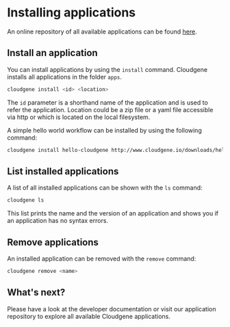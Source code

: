 # Installing applications

An online repository of all available applications can be found [here]().

## Install an application

You can install applications by using the `install` command. Cloudgene installs all applications in the folder `apps`.

```sh
cloudgene install <id> <location>
```
The `id` parameter is a shorthand name of the application and is used to refer the application. Location could be a zip file or a yaml file accessible via http or which is located on the local filesystem.

A simple hello world workflow can be installed by using the following command:

```sh
cloudgene install hello-cloudgene http://www.cloudgene.io/downloads/hello-cloudgene
```


## List installed applications

A list of all installed applications can be shown with the `ls` command:


```sh
cloudgene ls
```

This list prints the name and the version of an application and shows you if an application has no syntax errors.


## Remove applications

An installed application can be removed with the `remove` command:


```sh
cloudgene remove <name>
```


## What's next?

Please have a look at the developer documentation or visit our application repository to explore all available Cloudgene applications.
